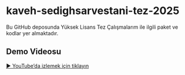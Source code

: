 # kaveh-sedighsarvestani-tez-2025
Bu GitHub deposunda Yüksek Lisans Tez Çalışmalarım ile ilgili paket ve kodlar yer almaktadır.

## Demo Videosu  
[▶️ YouTube’da izlemek için tiklayın](https://youtu.be/MFGSWA6AiEM)